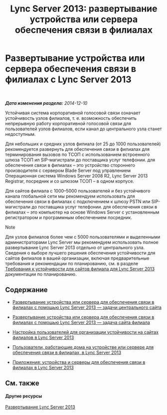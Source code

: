 ﻿---
title: 'Lync Server 2013: развертывание устройства или сервера обеспечения связи в филиалах'
TOCTitle: Развертывание устройства или сервера обеспечения связи в филиалах
ms:assetid: cb780c14-dc5f-41ba-8092-f20ae905bd16
ms:mtpsurl: https://technet.microsoft.com/ru-ru/library/Gg398849(v=OCS.15)
ms:contentKeyID: 49311196
ms.date: 05/19/2016
mtps_version: v=OCS.15
ms.translationtype: HT
---

# Развертывание устройства или сервера обеспечения связи в филиалах с Lync Server 2013

 

_**Дата изменения раздела:** 2014-12-10_

Устойчивая система корпоративной голосовой связи означает устойчивость узлов филиалов, т. е. возможность обеспечить непрерывную работу корпоративной голосовой связи для пользователей узлов филиалов, если канал до центрального узла станет недоступным.

Для небольших и средних узлов филиала (от 25 до 1000 пользователей) рекомендуется развернуть для обеспечения связи в филиалах для терминирования вызовов по ТСОП с использованием встроенного шлюза ТСОП ил SIP-магистрали до поставщика услуг телефонии. для обеспечения связи в филиалах – это устройство стороннего производителя с сервером Blade Server под управлением Операционная система Windows Server 2008 R2, Lync Server 2013 Registrar, посредник и со шлюзом ТСОП – в одном корпусе.

Для сайтов филиала с 1000–5000 пользователей и без устойчивого канала глобальной сети мы рекомендуем использовать для обеспечения связи в филиалах с подключением к шлюзу PSTN или SIP-магистрали до поставщика услуг телефонии. для обеспечения связи в филиалах – это компьютер на основе Windows Server с установленным регистратором и программным обеспечением посредник.

> [!note]  
> Для узлов филиалов более чем с 5000 пользователями и выделенными администраторами Lync Server мы рекомендуем использовать полное развертывание Lync Server 2013 отдельно от центрального узла.<br />Сведения о выборе лучшего решения обеспечения устойчивости для сайтов филиалов в вашей организации, включая предварительные требования и рекомендации по планированию, см. в разделе <a href="lync-server-2013-branch-site-resiliency-requirements.md">Требования к устойчивости для сайтов филиала для Lync Server 2013</a> документации по планированию.

## Содержание

  - [Развертывание устройства или сервера для обеспечения связи в филиалах с помощью Lync Server 2013 — задачи центрального сайта](lync-server-2013-deploying-a-survivable-branch-appliance-or-server-central-site-tasks.md)

  - [Развертывание устройства или сервера для обеспечения связи в филиалах с помощью Lync Server 2013 — задача сайта филиала](lync-server-2013-deploy-a-survivable-branch-appliance-or-server-branch-site-task.md)

  - [Настройка пользователей для организации устойчивости на сайтах филиалов в Lync Server 2013](lync-server-2013-configuring-users-for-branch-site-resiliency.md)

  - [Пользователи, работающие дома на устройстве или сервере для обеспечения связи в филиалах, в Lync Server 2013](lync-server-2013-home-users-on-a-survivable-branch-appliance-or-server.md)

  - [Приложения: устройства и серверы для обеспечения связи в филиалах в Lync Server 2013](lync-server-2013-appendices-survivable-branch-appliances-and-servers.md)

## См. также

#### Другие ресурсы

[Развертывание Lync Server 2013](lync-server-2013-deploying-lync-server.md)

